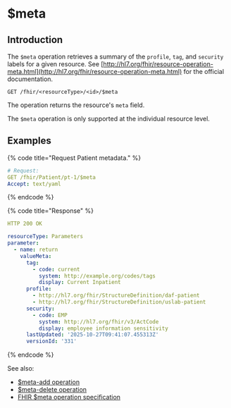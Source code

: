 # $meta

## Introduction

The `$meta` operation retrieves a summary of the `profile`, `tag`, and `security` labels for a given resource.
See [http://hl7.org/fhir/resource-operation-meta.html](http://hl7.org/fhir/resource-operation-meta.html) for the official documentation.

```
GET /fhir/<resourceType>/<id>/$meta
```

The operation returns the resource's `meta` field.

The `$meta` operation is only supported at the individual resource level.

## Examples

{% code title="Request Patient metadata." %}
```yaml
# Request:
GET /fhir/Patient/pt-1/$meta
Accept: text/yaml
```
{% endcode %}

{% code title="Response" %}
```yaml
HTTP 200 OK

resourceType: Parameters
parameter:
  - name: return
    valueMeta:
      tag:
        - code: current
          system: http://example.org/codes/tags
          display: Current Inpatient
      profile:
        - http://hl7.org/fhir/StructureDefinition/daf-patient
        - http://hl7.org/fhir/StructureDefinition/uslab-patient
      security:
        - code: EMP
          system: http://hl7.org/fhir/v3/ActCode
          display: employee information sensitivity
      lastUpdated: '2025-10-27T09:41:07.455313Z'
      versionId: '331'
```
{% endcode %}

See also:
- [$meta-add operation](meta-add.md)
- [$meta-delete operation](meta-delete.md)
- [FHIR $meta operation specification](http://hl7.org/fhir/resource-operation-meta.html)
